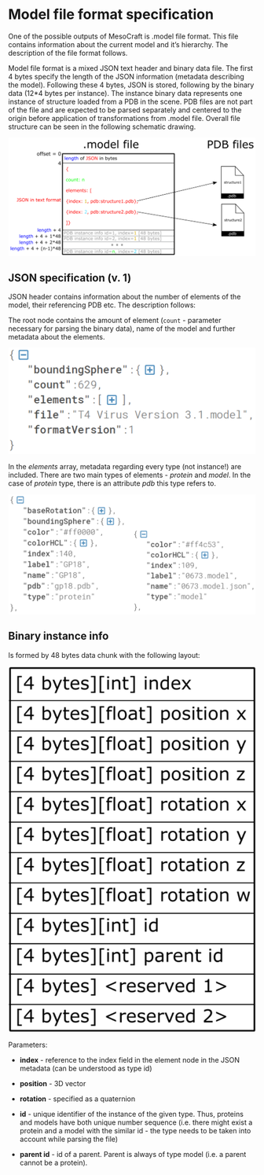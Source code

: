 # Model file format specification

One of the possible outputs of MesoCraft is .model file format. This file contains information about the current model and it’s hierarchy. The description of the file format follows. 

Model file format is a mixed JSON text header and binary data file. The first 4 bytes specify the length of the JSON information (metadata describing the model). Following these 4 bytes, JSON is stored, following by the binary data (12*4 bytes per instance). The instance binary data represents one instance of structure loaded from a PDB in the scene. PDB files are not part of the file and are expected to be parsed separately and centered to the origin before application of transformations from .model file. Overall file structure can be seen in the following schematic drawing.

![](_media/format/model_format_specs.png ':size=80%')

## JSON specification (v. 1)

JSON header contains information about the number of elements of the model, their referencing PDB etc. The description follows:

The root node contains the amount of element (`count` - parameter necessary for parsing the binary data), name of the model and further metadata about the elements.

![](_media/format/json_specs.png ':size=80%')

In the *elements* array, metadata regarding every type (not instance!) are included. There are two main types of elements - *protein* and *model*. In the case of *protein* type, there is an attribute *pdb* this type refers to. 

![](_media/format/json_specs1.png ':size=80%')

## Binary instance info

Is formed by 48 bytes data chunk with the following layout:

![](_media/format/binary_instance_info.png ':size=80%')

Parameters:

- **index** - reference to the index field in the element node in the JSON metadata (can be understood as type id)

- **position** - 3D vector

- **rotation** - specified as a quaternion

- **id** - unique identifier of the instance of the given type. Thus, proteins and models have both unique number sequence (i.e. there might exist a protein and a model with the similar id - the type needs to be taken into account while parsing the file)

- **parent id** - id of a parent. Parent is always of type model (i.e. a parent cannot be a protein).
